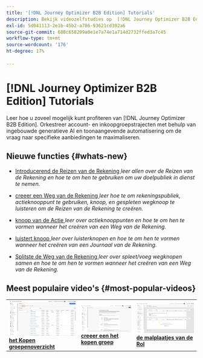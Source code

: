 ```yaml
---
title: '[!DNL Journey Optimizer B2B Edition] Tutorials'
description: Bekijk videozelfstudies op  [!DNL Journey Optimizer B2B Edition]. Verbeter uw begrip van hoe te om rekening te organiseren en groepsreizen en meer te kopen.
exl-id: 5d041113-2e1b-45b2-a786-93621cd392a6
source-git-commit: 688c658299a0e1e7a74e1a714d2732ffed3a7c45
workflow-type: tm+mt
source-wordcount: '176'
ht-degree: 17%

---
```


# [!DNL Journey Optimizer B2B Edition] Tutorials

Leer hoe u zoveel mogelijk kunt profiteren van [!DNL Journey Optimizer B2B Edition]. Orkestreer account- en inkoopgroepstrajecten met behulp van ingebouwde generatieve AI en toonaangevende automatisering om de vraag naar specifieke aanbiedingen te maximaliseren.

## Nieuwe functies {#whats-new}

* [ Introducerend de Reizen van de Rekening ](/help/account-journeys/introducing-account-journeys.md)
  _leer allen over de Reizen van de Rekening en hoe te om hen te gebruiken om uw doelpubliek in dienst te nemen._

* [ creeer een Weg van de Rekening ](/help/account-journeys/create-an-account-journey.md)
  _leer hoe te om rekeningspubliek, actieknooppunt te gebruiken, knoop, en gespleten wegknoop te luisteren om de Reizen van de Rekening te creëren._

* [ knoop van de Actie ](/help/account-journeys/journey-nodes/action-node.md)
  _leer over actieknooppunten en hoe te om hen te vormen wanneer het creëren van een Weg van de Rekening._

* [ luistert knoop ](/help/account-journeys/journey-nodes/listen-node.md)
  _leer over luisterknopen en hoe te om hen te vormen wanneer het creëren van een Journaal van de Rekening._

* [ Splitste de Weg van de Rekening ](/help/account-journeys/journey-nodes/split-account-journey.md)
  _leer over spleet/voeg wegknopen samen en hoe te om hen te vormen wanneer het creëren van een Weg van de Rekening._

## Meest populaire video&#39;s {#most-popular-videos}

<table>
<tr>
<td>
<a href="/help/buying-groups/buying-groups-overview.md"><img alt="miniatuurafbeelding voor de video &apos;Overzicht van kopersgroepen&apos;" src="assets/buying-groups-overview.png"></a>
<div><a href="/help/buying-groups/buying-groups-overview.md"><strong> het Kopen groepenoverzicht </strong></a></div>
</td>
<td>
<a href="/help/buying-groups/create-a-buying-group.md"><img alt="miniatuurafbeelding voor de video &apos;Een inkoopgroep maken&apos;" src="assets/create-a-buying-group.png"></a>
<div><a href="/help/buying-groups/create-a-buying-group.md"><strong> creeer een het kopen groep </strong></a></div>
</td>
<td>
<a href="/help/buying-groups/role-templates.md"><img alt="miniatuurafbeelding voor de video Rolsjablonen" src="assets/role-templates.png" /></a>
<div><a href="/help/buying-groups/role-templates.md"><strong> de malplaatjes van de Rol </strong></a></div>
</td>
</tr>
</table>
